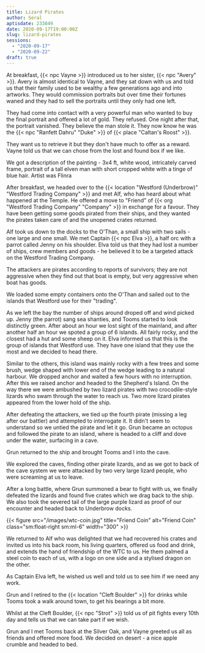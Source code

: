 ```yaml
---
title: Lizard Pirates
author: Seral
aptisdate: 233849
date: 2020-09-17T19:00:00Z
slug: lizard-pirates
sessions:
  - "2020-09-17"
  - "2020-09-22"
draft: true
---
```


At breakfast, {{< npc Vayne >}} introduced us to her sister, {{< npc "Avery" >}}. Avery is almost identical to Vayne, and they sat down with us and told us that their family used to be wealthy a few generations ago and into artworks. They would commission portraits but over time their fortunes waned and they had to sell the portraits until they only had one left.<!--more-->

They had come into contact with a very powerful man who wanted to buy the final portrait and offered a lot of gold. They refused. One night after that, the portrait vanished.  They believe the man stole it.  They now know he was the {{< npc "Ranfett Dahru" "Duke" >}} of {{< place "Caltan's Roost" >}}.

They want us to retrieve it but they don't have much to offer as a reward. Vayne told us that we can chose from the lost and found box if we like.

We got a description of the painting - 3x4 ft, white wood, intricately carved frame, portrait of a tall elven man with short cropped white with a tinge of blue hair. Artist was Flinra

After breakfast, we headed over to the {{< location "Westford (Underbrow)" "Westford Trading Company" >}} and met Alf, who has heard about what happened at the Temple.  He offered a move to "Friend" of {{< org "Westford Trading Company" "Company" >}} in exchange for a favour.  They have been getting some goods pirated from their ships, and they wanted the pirates taken care of and the unopened crates returned.

Alf took us down to the docks to the O'Than, a small ship with two sails - one large and one small.  We met Captain {{< npc Elva >}}, a half orc with a parrot called Jenny on his shoulder. Elva told us that they had lost a number of ships, crew members and goods - he believed it to be a targeted attack on the Westford Trading Company.

The attackers are pirates according to reports of survivors; they are not aggressive when they find out that boat is empty, but very aggressive when boat has goods.

We loaded some empty containers onto the O'Than and sailed out to the islands that Westford use for their "trading". 

As we left the bay the number of ships around droped off and wind picked up. Jenny (the parrot) sang sea shanties, and Tooms started to look distinctly green. After about an hour we lost sight of the mainland, and after another half an hour we spoted a group of 6 islands.  All fairly rocky, and the closest had a hut and some sheep on it. Elva informed us that this is the group of islands that Westford use. They have one island that they use the most and we decided to head there.

Similar to the others, this island was mainly rocky with a few trees and some brush, wedge shaped with lower end of the wedge leading to a natural harbour. We dropped anchor and waited a few hours with no interruption. After this we raised anchor and headed to the Shepherd's Island. On the way there we were ambushed by two lizard pirates with two crocodile-style lizards who swam through the water to reach us. Two more lizard pirates appeared from the lower hold of the ship.

After defeating the attackers, we tied up the fourth pirate (missing a leg after our battler) and attempted to interrogate it.  It didn't seem to understand so we untied the pirate and let it go. Grun became an octopus and followed the pirate to an island, where is headed to a cliff and dove under the water, surfacing in a cave.

Grun returned to the ship and brought Tooms and I into the cave.

We explored the caves, finding other pirate lizards, and as we got to back of the cave system we were attacked by two very large lizard people, who were screaming at us to leave.

After a long battle, where Grun summoned a bear to fight with us, we finally defeated the lizards and found five crates which we drag back to the ship. We also took the severed tail of the large purple lizard as proof of our encounter and headed back to Underbrow docks.

{{< figure src="/images/wtc-coin.jpg" title="Friend Coin" alt="Friend Coin" class="sm:float-right sm:ml-6" width="300" >}}

We returned to Alf who was delighted that we had recovered his crates and invited us into his back room, his living quarters, offered us food and drink, and extends the hand of friendship of the WTC to us. He them palmed a steel coin to each of us, with a logo on one side and a stylised dragon on the other.

As Captain Elva left, he wished us well and told us to see him if we need any work.

Grun and I retired to the {{< location "Cleft Boulder" >}} for drinks while Tooms took a walk around town, to get his bearings a bit more. 

Whilst at the Cleft Boulder, {{< npc "Strot" >}} told us of pit fights every 10th day and tells us that we can take part if we wish.

Grun and I met Tooms back at the Silver Oak, and Vayne greeted us all as friends and offered more food. We decided on desert - a nice apple crumble and headed to bed.
